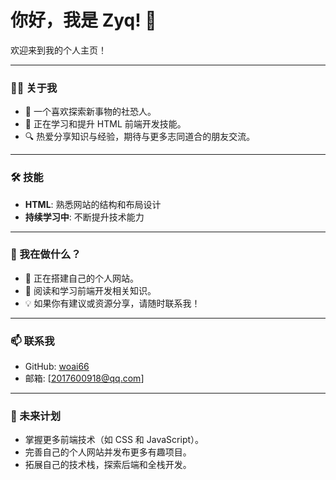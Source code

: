 # 你好，我是 Zyq! 👋

欢迎来到我的个人主页！

---

### 🧑‍💻 关于我

- 🤔 一个喜欢探索新事物的社恐人。
- 🌱 正在学习和提升 HTML 前端开发技能。
- 🔍 热爱分享知识与经验，期待与更多志同道合的朋友交流。

---

### 🛠️ 技能

- **HTML**: 熟悉网站的结构和布局设计
- **持续学习中**: 不断提升技术能力

---

### 🌟 我在做什么？

- 🔭 正在搭建自己的个人网站。
- 📖 阅读和学习前端开发相关知识。
- 💡 如果你有建议或资源分享，请随时联系我！

---

### 📫 联系我

- GitHub: [woai66](https://github.com/woai66)
- 邮箱: [2017600918@qq.com]

---

### 🎯 未来计划

- 掌握更多前端技术（如 CSS 和 JavaScript）。
- 完善自己的个人网站并发布更多有趣项目。
- 拓展自己的技术栈，探索后端和全栈开发。
